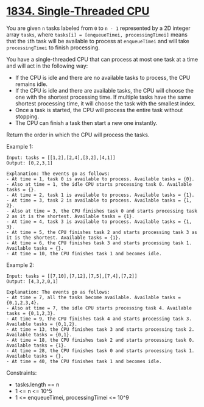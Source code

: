 # [1834. Single-Threaded CPU](https://leetcode.com/problems/single-threaded-cpu/)

You are given `n​​​​​​` tasks labeled from `0` to `n - 1` represented by a 2D integer array `tasks`, where `tasks[i] = [enqueueTimei, processingTimei]` means that the `i`​​​​​​th​​​​ task will be available to process at `enqueueTimei` and will take `processingTimei` to finish processing.

You have a single-threaded CPU that can process at most one task at a time and will act in the following way:

* If the CPU is idle and there are no available tasks to process, the CPU remains idle.
* If the CPU is idle and there are available tasks, the CPU will choose the one with the shortest processing time. If multiple tasks have the same shortest processing time, it will choose the task with the smallest index.
* Once a task is started, the CPU will process the entire task without stopping.
* The CPU can finish a task then start a new one instantly.

Return the order in which the CPU will process the tasks.

 

Example 1:

    Input: tasks = [[1,2],[2,4],[3,2],[4,1]]
    Output: [0,2,3,1]

    Explanation: The events go as follows: 
    - At time = 1, task 0 is available to process. Available tasks = {0}.
    - Also at time = 1, the idle CPU starts processing task 0. Available tasks = {}.
    - At time = 2, task 1 is available to process. Available tasks = {1}.
    - At time = 3, task 2 is available to process. Available tasks = {1, 2}.
    - Also at time = 3, the CPU finishes task 0 and starts processing task 2 as it is the shortest. Available tasks = {1}.
    - At time = 4, task 3 is available to process. Available tasks = {1, 3}.
    - At time = 5, the CPU finishes task 2 and starts processing task 3 as it is the shortest. Available tasks = {1}.
    - At time = 6, the CPU finishes task 3 and starts processing task 1. Available tasks = {}.
    - At time = 10, the CPU finishes task 1 and becomes idle.

Example 2:

    Input: tasks = [[7,10],[7,12],[7,5],[7,4],[7,2]]
    Output: [4,3,2,0,1]

    Explanation: The events go as follows:
    - At time = 7, all the tasks become available. Available tasks = {0,1,2,3,4}.
    - Also at time = 7, the idle CPU starts processing task 4. Available tasks = {0,1,2,3}.
    - At time = 9, the CPU finishes task 4 and starts processing task 3. Available tasks = {0,1,2}.
    - At time = 13, the CPU finishes task 3 and starts processing task 2. Available tasks = {0,1}.
    - At time = 18, the CPU finishes task 2 and starts processing task 0. Available tasks = {1}.
    - At time = 28, the CPU finishes task 0 and starts processing task 1. Available tasks = {}.
    - At time = 40, the CPU finishes task 1 and becomes idle.
 

Constraints:

* tasks.length == n
* 1 <= n <= 10^5
* 1 <= enqueueTimei, processingTimei <= 10^9